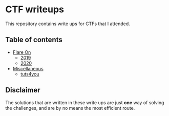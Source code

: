 CTF writeups
============

This repository contains write ups for CTFs that I attended.

Table of contents
-----------------

- [Flare On](FlareOn)
  - [2019](FlareOn/2019)
  - [2020](FlareOn/2020)
- [Miscellaneous](Miscellaneous)
  - [tuts4you](Miscellaneous/tuts4you)

Disclaimer
----------

The solutions that are written in these write ups are just **one** way of solving the challenges, and are by no means the most efficient route.
